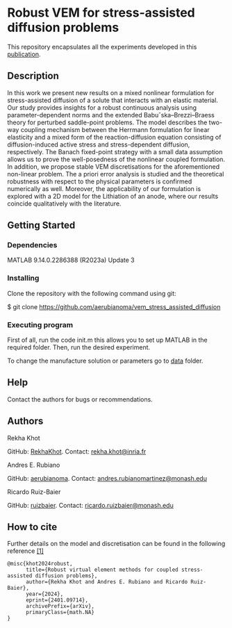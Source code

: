 # Robust VEM for stress-assisted diffusion problems

This repository encapsulates all the experiments developed in this [publication](https://arxiv.org/abs/2401.09714).

## Description
In this work we present new results on a mixed nonlinear formulation for stress-assisted diffusion of a solute that interacts with an elastic material. Our study provides insights for a robust continuous analysis using parameter-dependent norms and the extended Babuˇska–Brezzi–Braess theory for perturbed saddle-point problems. The model describes the two-way coupling mechanism between the Herrmann formulation for linear elasticity and a mixed form of the reaction-diffusion equation consisting of diffusion-induced active stress and stress-dependent diffusion, respectively. The Banach fixed-point strategy with a small data assumption allows us to prove the well-posedness of the nonlinear coupled formulation. In addition, we propose stable VEM discretisations for the aforementioned non-linear problem. The a priori error analysis is studied and the theoretical robustness with respect to the physical parameters is confirmed numerically as well. Moreover, the applicability of our formulation is explored with a 2D model for the Lithiation of an anode, where our results coincide qualitatively with the literature.

## Getting Started

### Dependencies

MATLAB 9.14.0.2286388 (R2023a) Update 3

### Installing

Clone the repository with the following command using git:

$ git clone https://github.com/aerubianoma/vem_stress_assisted_diffusion

### Executing program

First of all, run the code init.m this allows you to set up MATLAB in the required folder. Then, run the desired experiment.

To change the manufacture solution or parameters go to [data](data) folder.

## Help

Contact the authors for bugs or recommendations.

## Authors

Rekha Khot

GitHub: [RekhaKhot](https://github.com/RekhaKhot).
Contact: rekha.khot@inria.fr

Andres E. Rubiano

GitHub: [aerubianoma](https://github.com/aerubianoma).
Contact: andres.rubianomartinez@monash.edu

Ricardo Ruiz-Baier

GitHub: [ruizbaier](https://github.com/ruizbaier).
Contact: ricardo.ruizbaier@monash.edu

## How to cite
Further details on the model and discretisation can be found in the following reference [[1]](https://arxiv.org/abs/2401.09714)
```
@misc{khot2024robust,
      title={Robust virtual element methods for coupled stress-assisted diffusion problems}, 
      author={Rekha Khot and Andres E. Rubiano and Ricardo Ruiz-Baier},
      year={2024},
      eprint={2401.09714},
      archivePrefix={arXiv},
      primaryClass={math.NA}
}
```


